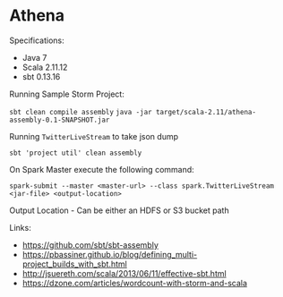 # Athena

Specifications:
- Java 7
- Scala 2.11.12
- sbt 0.13.16

Running Sample Storm Project:

`sbt clean compile assembly`
`java -jar target/scala-2.11/athena-assembly-0.1-SNAPSHOT.jar`

Running `TwitterLiveStream` to take json dump

`sbt 'project util' clean assembly`

On Spark Master execute the following command:
```
spark-submit --master <master-url> --class spark.TwitterLiveStream <jar-file> <output-location>
```

Output Location - Can be either an HDFS or S3 bucket path

Links:
- https://github.com/sbt/sbt-assembly
- https://pbassiner.github.io/blog/defining_multi-project_builds_with_sbt.html
- http://jsuereth.com/scala/2013/06/11/effective-sbt.html
- https://dzone.com/articles/wordcount-with-storm-and-scala
